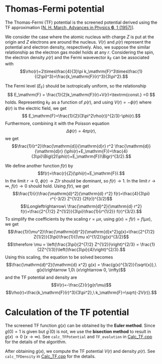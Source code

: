 # Thomas-Fermi potential

The Thomas-Fermi (TF) potential is the screened potential derived using the TF approximation [[N. H. March, Advances in Physics **6**, 1 (1957)](https://doi.org/10.1080/00018735700101156)].

We consider the case where the atomic nucleus with charge $Z$ is put at the origin and $Z$ electrons are around the nucleus.
$V(r)$ and $\rho(r)$ represent the potential and electron density, respectively.
Also, we suppose the similar relationship as the electron gas model holds at any $r$.
Considering the spin, the electron density $\rho(r)$ and the Fermi wavevector $k_\mathrm{F}$ can be associated with
$$\rho(r)=2\times\frac{4}{3}\pi k_\mathrm{F}^3\times\frac{1}{(2\pi)^3}=\frac{k_\mathrm{F}(r)^3}{3\pi^2}.$$

The Fermi level ($E_\mathrm{F}$) should be isotropically uniform, so the relationship
$$ E_\mathrm{F} = \frac{1}{2}k_\mathrm{F}(r)+V(r)=\textrm{const.} =0 $$
holds.
Representing $k_\mathrm{F}$ as a function of $\rho(r)$, and using $V(r)=-\phi(r)$ where $\phi(r)$ is the electric field, we get
$$ E_\mathrm{F}=\frac{1}{2}(3\pi^2\rho(r))^{2/3}-\phi(r).$$
Furthermore, combining it with the Poisson equation
$$\Delta\phi(r) =4\pi\rho(r),$$
we get
$$\frac{1}{r^2}\frac{\mathrm{d}}{\mathrm{d}r} r^2 \frac{\mathrm{d}}{\mathrm{d}r} (\phi(r)+E_\mathrm{F})=\frac{4}{3\pi}\Bigl(2(\phi(r)+E_\mathrm{F})\Bigr)^{3/2}.$$

We define another function $f(r)$ by
$$f(r)=\frac{r}{Z}(\phi(r)+E_\mathrm{F}).$$
In the limit $r\rightarrow 0$, $\phi(r)\rightarrow Z/r$ should be dominant, so $f(r)\rightarrow 1$.
In the limit $r\rightarrow \infty$, $f(r)\rightarrow 0$ should hold.
Using $f(r)$, we get
$$\frac{1}{r}\frac{\mathrm{d}^2}{\mathrm{d} r^2} f(r)=\frac{4}{3\pi} r^{-3/2} Z^{1/2} (2f(r))^{3/2}$$
$$\Longleftrightarrow\ \frac{\mathrm{d}^2}{\mathrm{d} r^2} f(r)=\frac{2^{7/2} Z^{1/2}}{3\pi}\frac{1}{r^{1/2}} f(r)^{3/2}.$$
To simplify the coefficients by the scaling $r=\mu x$, using $g(x)=f(r)=f(\mu x)$, we get
$$\frac{1}{\mu^2}\frac{\mathrm{d}^2}{\mathrm{d}x^2}g(x)=\frac{2^{7/2} Z{1/2}}{3\pi}\frac{1}{(\mu x)^{1/2}}g(x)^{3/2}$$
$$\therefore \mu = \left(\frac{3\pi}{2^{7/2} Z^{1/2}}\right)^{2/3} = \frac{1}{2Z^{1/3}}\left(\frac{3\pi}{4}\right)^{2/3}.$$
Using this scaling, the equation to be solved becomes
$$\frac{\mathrm{d}^2}{\mathrm{d} x^2} g(x) = \frac{g(x)^{3/2}}{\sqrt{x}},\ g(x)\rightarrow 1,0\ (x\rightarrow 0, \infty)$$
and the TF potential and density are 
$$V(r)=-\frac{Z}{r}g(r/\mu)$$
$$\rho(r)=\frac{k_\mathrm{F}(r)^3}{3\pi^2},\ k_\mathrm{F}=\sqrt{-2V(r)}.$$

# Calculation of the TF potential
The screened TF function $g(x)$ can be obtained by the **Euler method**.
Since $g(0)=1$ is given but $g^\prime(0)$ is not, we use the **bisection method** to result in $g(x)\rightarrow 0\ (x\rightarrow \infty)$.
See ```calc_TFPotential``` and ```TF_evolution``` in [Calc_TF.cpp](../cpp/Calc_TF.cpp) for the details of the algorithm.

After obtaining $g(x)$, we compute the TF potential $V(r)$ and density $\rho(r)$.
See ```calc_TFDensity``` in [Calc_TF.cpp](../cpp/Calc_TF.cpp) for the details.
